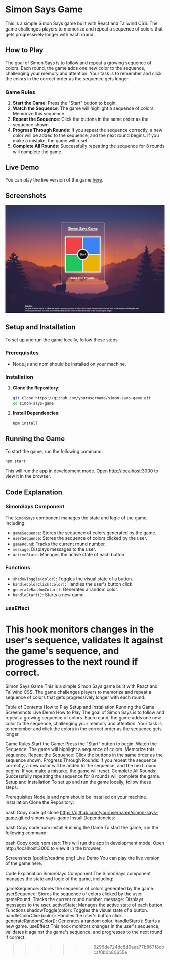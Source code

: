 # Simon Says Game

This is a simple Simon Says game built with React and Tailwind CSS. The game challenges players to memorize and repeat a
sequence of colors that gets progressively longer with each round.

## How to Play

The goal of Simon Says is to follow and repeat a growing sequence of colors. Each round, the game adds one new color to
the sequence, challenging your memory and attention. Your task is to remember and click the colors in the correct order
as the sequence gets longer.

### Game Rules

1. **Start the Game**: Press the "Start" button to begin.
2. **Watch the Sequence**: The game will highlight a sequence of colors. Memorize this sequence.
3. **Repeat the Sequence**: Click the buttons in the same order as the sequence shown.
4. **Progress Through Rounds**: If you repeat the sequence correctly, a new color will be added to the sequence, and the
   next round begins. If you make a mistake, the game will reset.
5. **Complete All Rounds**: Successfully repeating the sequence for 8 rounds will complete the game.

## Live Demo

You can play the live version of the game [here](https://your-live-demo-link.com).

## Screenshots

![Simon Says Game](public/readme.png)

## Setup and Installation

To set up and run the game locally, follow these steps:

### Prerequisites

- Node.js and npm should be installed on your machine.

### Installation

1. **Clone the Repository**:

   ```bash
   git clone https://github.com/yourusername/simon-says-game.git
   cd simon-says-game
   ```

2. **Install Dependencies**:
   ```bash
   npm install
   ```

## Running the Game

To start the game, run the following command:

```bash
npm start
```

This will run the app in development mode. Open [http://localhost:3000](http://localhost:3000) to view it in the
browser.

## Code Explanation

### SimonSays Component

The `SimonSays` component manages the state and logic of the game, including:

- `gameSequence`: Stores the sequence of colors generated by the game.
- `userSequence`: Stores the sequence of colors clicked by the user.
- `gameRound`: Tracks the current round number.
- `message`: Displays messages to the user.
- `activeState`: Manages the active state of each button.

### Functions

- `shadowToggle(color)`: Toggles the visual state of a button.
- `handleColorClick(color)`: Handles the user's button click.
- `generateRandomColor()`: Generates a random color.
- `handleStart()`: Starts a new game.

### useEffect

This hook monitors changes in the user's sequence, validates it against the game's sequence, and progresses to the next
round if correct.
=======
Simon Says Game
This is a simple Simon Says game built with React and Tailwind CSS. The game challenges players to memorize and repeat a sequence of colors that gets progressively longer with each round.

Table of Contents
How to Play
Setup and Installation
Running the Game
Screenshots
Live Demo
How to Play
The goal of Simon Says is to follow and repeat a growing sequence of colors. Each round, the game adds one new color to the sequence, challenging your memory and attention. Your task is to remember and click the colors in the correct order as the sequence gets longer.

Game Rules
Start the Game: Press the "Start" button to begin.
Watch the Sequence: The game will highlight a sequence of colors. Memorize this sequence.
Repeat the Sequence: Click the buttons in the same order as the sequence shown.
Progress Through Rounds: If you repeat the sequence correctly, a new color will be added to the sequence, and the next round begins. If you make a mistake, the game will reset.
Complete All Rounds: Successfully repeating the sequence for 8 rounds will complete the game.
Setup and Installation
To set up and run the game locally, follow these steps:

Prerequisites
Node.js and npm should be installed on your machine.
Installation
Clone the Repository:

bash
Copy code
git clone https://github.com/yourusername/simon-says-game.git
cd simon-says-game
Install Dependencies:

bash
Copy code
npm install
Running the Game
To start the game, run the following command:

bash
Copy code
npm start
This will run the app in development mode. Open http://localhost:3000 to view it in the browser.

Screenshots
[public/readme.png]
Live Demo
You can play the live version of the game here.

Code Explanation
SimonSays Component
The SimonSays component manages the state and logic of the game, including:

gameSequence: Stores the sequence of colors generated by the game.
userSequence: Stores the sequence of colors clicked by the user.
gameRound: Tracks the current round number.
message: Displays messages to the user.
activeState: Manages the active state of each button.
Functions
shadowToggle(color): Toggles the visual state of a button.
handleColorClick(color): Handles the user's button click.
generateRandomColor(): Generates a random color.
handleStart(): Starts a new game.
useEffect
This hook monitors changes in the user's sequence, validates it against the game's sequence, and progresses to the next round if correct.
>>>>>>> 9296de724dc8d6aea77b86718cbcaf0b0b80655e
